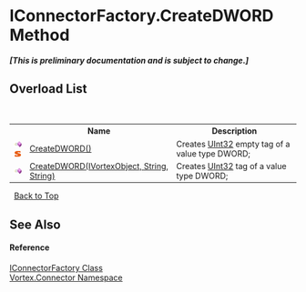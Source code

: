 # IConnectorFactory.CreateDWORD Method 
 _**\[This is preliminary documentation and is subject to change.\]**_


## Overload List
&nbsp;<table><tr><th></th><th>Name</th><th>Description</th></tr><tr><td>![Public method](media/pubmethod.gif "Public method")![Static member](media/static.gif "Static member")</td><td><a href="M_Vortex_Connector_IConnectorFactory_CreateDWORD.md">CreateDWORD()</a></td><td>
Creates <a href="http://msdn2.microsoft.com/en-us/library/ctys3981" target="_blank">UInt32</a> empty tag of a value type DWORD;</td></tr><tr><td>![Public method](media/pubmethod.gif "Public method")</td><td><a href="M_Vortex_Connector_IConnectorFactory_CreateDWORD_1.md">CreateDWORD(IVortexObject, String, String)</a></td><td>
Creates <a href="http://msdn2.microsoft.com/en-us/library/ctys3981" target="_blank">UInt32</a> tag of a value type DWORD;</td></tr></table>&nbsp;
<a href="#iconnectorfactory.createdword-method">Back to Top</a>

## See Also


#### Reference
<a href="T_Vortex_Connector_IConnectorFactory.md">IConnectorFactory Class</a><br /><a href="N_Vortex_Connector.md">Vortex.Connector Namespace</a><br />